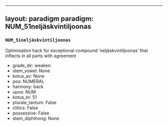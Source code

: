 
---
layout: paradigm
paradigm: NUM_51neljäskvintiljoonas
---
### ` NUM_51neljäskvintiljoonas `

Optimisation hack for exceptional compound ’neljäskvintiljoonas’ that inflects in all parts with agreement
* grade_dir: weaken
* stem_vowel: None
* kotus_av: None
* pos: NUMERAL
* harmony: back
* upos: NUM
* kotus_tn: 51
* plurale_tantum: False
* clitics: False
* possessive: False
* stem_diphthong: None
